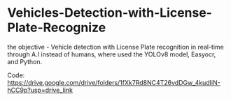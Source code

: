 # Vehicles-Detection-with-License-Plate-Recognize
the objective - Vehicle detection with License Plate recognition in real-time through A.I instead of humans, where used the YOLOv8 model, Easyocr, and Python.

Code: https://drive.google.com/drive/folders/1fXk7Rd8NC4T26vdDGw_4kudIiN-hCC9p?usp=drive_link

